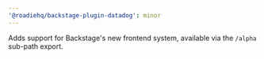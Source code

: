 ```yaml
---
'@roadiehq/backstage-plugin-datadog': minor
---
```


Adds support for Backstage's new frontend system, available via the `/alpha` sub-path export.
